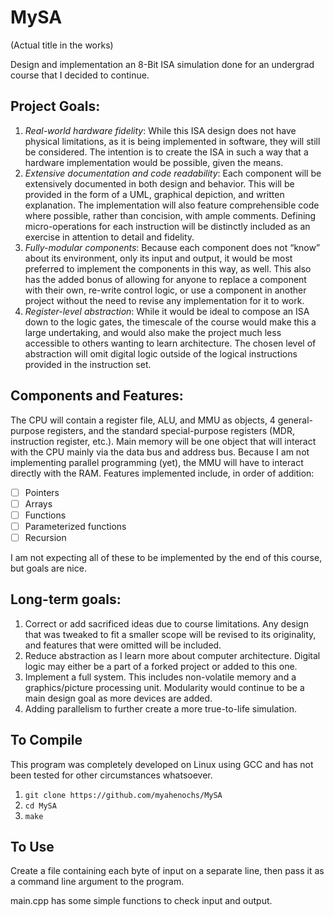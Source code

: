 # MySA
(Actual title in the works)

Design and implementation an 8-Bit ISA simulation done for an undergrad course that I decided to continue.

## Project Goals:
  1.  *Real-world hardware fidelity*: While this ISA design does not have physical limitations, as it is being implemented in software, they will still be considered. The intention is to create the ISA in such a way that a hardware implementation would be possible, given the means. 
  2.  *Extensive documentation and code readability*: Each component will be extensively documented in both design and behavior. This will be provided in the form of a UML, graphical depiction, and written explanation. The implementation will also feature comprehensible code where possible, rather than concision, with ample comments. Defining micro-operations for each instruction will be distinctly included as an exercise in attention to detail and fidelity. 
  3.  *Fully-modular components*: Because each component does not “know” about its environment, only its input and output, it would be most preferred to implement the components in this way, as well. This also has the added bonus of allowing for anyone to replace a component with their own, re-write control logic, or use a component in another project without the need to revise any implementation for it to work.  
  4.  *Register-level abstraction*: While it would be ideal to compose an ISA down to the logic gates, the timescale of the course would make this a large undertaking, and would also make the project much less accessible to others wanting to learn architecture. The chosen level of abstraction will omit digital logic outside of the logical instructions provided in the instruction set. 

## Components and Features:
  The CPU will contain a register file, ALU, and MMU as objects, 4 general-purpose registers, and the standard special-purpose registers (MDR, instruction register, etc.).
  Main memory will be one object that will interact with the CPU mainly via the data bus and address bus. Because I am not implementing parallel programming (yet), the MMU will have to interact directly with the RAM.
  Features implemented include, in order of addition:
  - [ ] Pointers
  - [ ] Arrays
  - [ ] Functions
  - [ ] Parameterized functions
  - [ ] Recursion
  
  I am not expecting all of these to be implemented by the end of this course, but goals are nice.
 
## Long-term goals:
  1.  Correct or add sacrificed ideas due to course limitations. Any design that was tweaked to fit a smaller scope will be revised to its originality, and features that were omitted will be included. 
  2.  Reduce abstraction as I learn more about computer architecture. Digital logic may either be a part of a forked project or added to this one. 
  3.  Implement a full system. This includes non-volatile memory and a graphics/picture processing unit. Modularity would continue to be a main design goal as more devices are added. 
  4.  Adding parallelism to further create a more true-to-life simulation.

## To Compile
  This program was completely developed on Linux using GCC and has not been tested for other circumstances whatsoever.

  1. `git clone https://github.com/myahenochs/MySA`
  2. `cd MySA`
  3. `make`

## To Use
  Create a file containing each byte of input on a separate line, then pass it as a command line argument to the program.
  
  main.cpp has some simple functions to check input and output.

